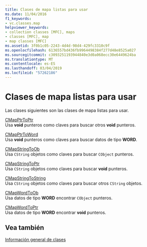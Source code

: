 ```yaml
---
title: Clases de mapa listas para usar
ms.date: 11/04/2016
f1_keywords:
- vc.classes.map
helpviewer_keywords:
- collection classes [MFC], maps
- classes [MFC], map
- map classes [MFC]
ms.assetid: 3f0b1c05-2243-4d4d-98d4-429fc3310c9f
ms.openlocfilehash: 6136557bd436fb9964498384f277d48e8525a027
ms.sourcegitcommit: c3093251193944840e3d0a068ecc30e6449624ba
ms.translationtype: MT
ms.contentlocale: es-ES
ms.lasthandoff: 03/04/2019
ms.locfileid: "57262186"
---
```

# <a name="ready-to-use-map-classes"></a>Clases de mapa listas para usar

Las clases siguientes son las clases de mapa listas para usar.

[CMapPtrToPtr](../mfc/reference/cmapptrtoptr-class.md)<br/>
Usa **void** punteros como claves para buscar otros **void** punteros.

[CMapPtrToWord](../mfc/reference/cmapptrtoword-class.md)<br/>
Usa **void** punteros como claves para buscar datos de tipo **WORD**.

[CMapStringToOb](../mfc/reference/cmapstringtoob-class.md)<br/>
Usa `CString` objetos como claves para buscar `CObject` punteros.

[CMapStringToPtr](../mfc/reference/cmapstringtoptr-class.md)<br/>
Usa `CString` objetos como claves para buscar **void** punteros.

[CMapStringToString](../mfc/reference/cmapstringtostring-class.md)<br/>
Usa `CString` objetos como claves para buscar otros `CString` objetos.

[CMapWordToOb](../mfc/reference/cmapwordtoob-class.md)<br/>
Usa datos de tipo **WORD** encontrar `CObject` punteros.

[CMapWordToPtr](../mfc/reference/cmapwordtoptr-class.md)<br/>
Usa datos de tipo **WORD** encontrar **void** punteros.

## <a name="see-also"></a>Vea también

[Información general de clases](../mfc/class-library-overview.md)
